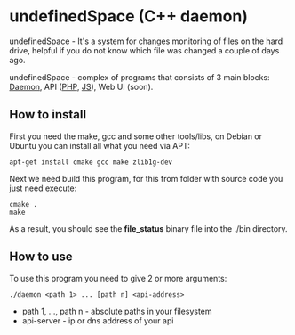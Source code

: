 # undefinedSpace (C++ daemon)

undefinedSpace - It's a system for changes monitoring of files on the hard drive, helpful if you do not know which file was changed a couple of days ago.

undefinedSpace - complex of programs that consists of 3 main blocks: [Daemon](https://github.com/undefinedSpace/daemon), API ([PHP](https://github.com/undefinedSpace/api-php), [JS](https://github.com/undefinedSpace/nodejs-api)), Web UI (soon).

## How to install

First you need the make, gcc and some other tools/libs, on Debian or Ubuntu you can install all what you need via APT:

    apt-get install cmake gcc make zlib1g-dev

Next we need build this program, for this from folder with source code you just need execute:

    cmake .
    make

As a result, you should see the **file_status** binary file into the ./bin directory.

## How to use

To use this program you need to give 2 or more arguments:

    ./daemon <path 1> ... [path n] <api-address>

* path 1, ..., path n - absolute paths in your filesystem
* api-server - ip or dns address of your api
